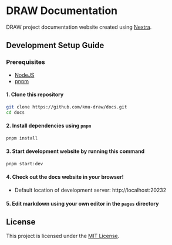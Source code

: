 # DRAW Documentation

DRAW project documentation website created using [Nextra](https://nextra.site/).

## Development Setup Guide

### Prerequisites

- [NodeJS](https://nodejs.org/en/download)
- [pnpm](https://pnpm.io/installation)

#### 1. Clone this repository

```bash
git clone https://github.com/kmu-draw/docs.git
cd docs
```

#### 2. Install dependencies using `pnpm`

```bash
pnpm install
```

#### 3. Start development website by running this command

```bash
pnpm start:dev
```

#### 4. Check out the docs website in your browser!

- Default location of development server: http://localhost:20232
  
  
#### 5. Edit markdown using your own editor in the `pages` directory

## License

This project is licensed under the [MIT License](./LICENSE).